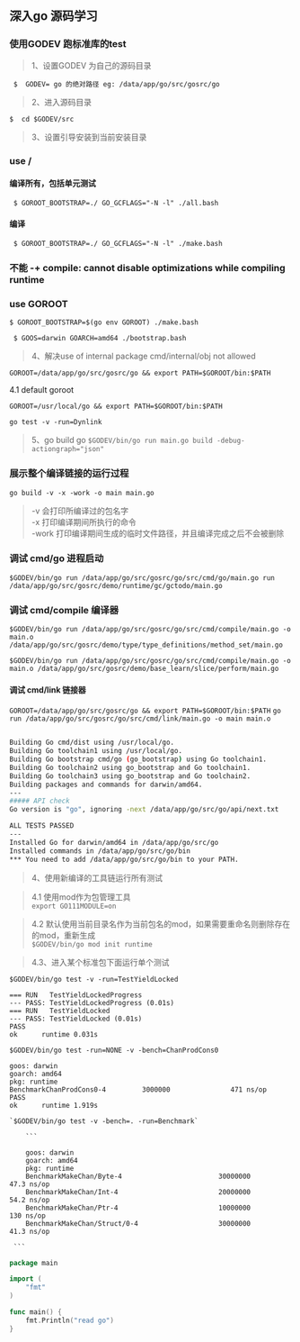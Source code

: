 ## 深入go 源码学习

### 使用GODEV 跑标准库的test

>1、设置GODEV 为自己的源码目录  

` $  GODEV= go 的绝对路径 eg: /data/app/go/src/gosrc/go`  

>2、进入源码目录

` $  cd $GODEV/src `  

>3、设置引导安装到当前安装目录

### use / 

 #### 编译所有，包括单元测试
` $ GOROOT_BOOTSTRAP=./ GO_GCFLAGS="-N -l" ./all.bash`  

 #### 编译
` $ GOROOT_BOOTSTRAP=./ GO_GCFLAGS="-N -l" ./make.bash`  

### 不能 -+  compile: cannot disable optimizations while compiling runtime


###  use GOROOT  
` $ GOROOT_BOOTSTRAP=$(go env GOROOT) ./make.bash `

` $ GOOS=darwin GOARCH=amd64 ./bootstrap.bash`

>4、解决use of internal package cmd/internal/obj not allowed

`GOROOT=/data/app/go/src/gosrc/go && export PATH=$GOROOT/bin:$PATH`

 4.1 default goroot

`GOROOT=/usr/local/go && export PATH=$GOROOT/bin:$PATH`

`go test -v -run=Dynlink`

>5、go build go
`$GODEV/bin/go run main.go build -debug-actiongraph="json"`

### 展示整个编译链接的运行过程

`go build -v -x -work -o main main.go`
 > -v 会打印所编译过的包名字  
 > -x 打印编译期间所执行的命令  
 > -work 打印编译期间生成的临时文件路径，并且编译完成之后不会被删除  

### 调试 cmd/go 进程启动
`$GODEV/bin/go run /data/app/go/src/gosrc/go/src/cmd/go/main.go run  /data/app/go/src/gosrc/demo/runtime/gc/gctodo/main.go`

### 调试 cmd/compile 编译器
`$GODEV/bin/go run /data/app/go/src/gosrc/go/src/cmd/compile/main.go -o main.o /data/app/go/src/gosrc/demo/type/type_definitions/method_set/main.go`


`$GODEV/bin/go run /data/app/go/src/gosrc/go/src/cmd/compile/main.go -o main.o /data/app/go/src/gosrc/demo/base_learn/slice/perform/main.go`

#### 调试 cmd/link 链接器
`GOROOT=/data/app/go/src/gosrc/go && export PATH=$GOROOT/bin:$PATH`
`go run /data/app/go/src/gosrc/go/src/cmd/link/main.go -o main main.o`

```sh

Building Go cmd/dist using /usr/local/go.
Building Go toolchain1 using /usr/local/go.
Building Go bootstrap cmd/go (go_bootstrap) using Go toolchain1.
Building Go toolchain2 using go_bootstrap and Go toolchain1.
Building Go toolchain3 using go_bootstrap and Go toolchain2.
Building packages and commands for darwin/amd64.
---
##### API check
Go version is "go", ignoring -next /data/app/go/src/go/api/next.txt

ALL TESTS PASSED
---
Installed Go for darwin/amd64 in /data/app/go/src/go
Installed commands in /data/app/go/src/go/bin
*** You need to add /data/app/go/src/go/bin to your PATH.

```

>4、使用新编译的工具链运行所有测试  

 >4.1 使用mod作为包管理工具  
   `export GO111MODULE=on`

 >4.2 默认使用当前目录名作为当前包名的mod，如果需要重命名则删除存在的mod，重新生成  
   `$GODEV/bin/go mod init runtime`

>4.3、进入某个标准包下面运行单个测试  

   `$GODEV/bin/go test -v -run=TestYieldLocked`

    === RUN   TestYieldLockedProgress
	--- PASS: TestYieldLockedProgress (0.01s)
	=== RUN   TestYieldLocked
	--- PASS: TestYieldLocked (0.01s)
	PASS
	ok  	runtime	0.031s

   `$GODEV/bin/go test -run=NONE -v -bench=ChanProdCons0`

	goos: darwin
	goarch: amd64
	pkg: runtime
	BenchmarkChanProdCons0-4         3000000               471 ns/op
	PASS
	ok      runtime 1.919s

    `$GODEV/bin/go test -v -bench=. -run=Benchmark`

		```

		goos: darwin
		goarch: amd64
		pkg: runtime
		BenchmarkMakeChan/Byte-4                        30000000                47.3 ns/op
		BenchmarkMakeChan/Int-4                         20000000                54.2 ns/op
		BenchmarkMakeChan/Ptr-4                         10000000               130 ns/op
		BenchmarkMakeChan/Struct/0-4                    30000000                41.3 ns/op

	 ```
   

```go
package main

import (
	"fmt"
)

func main() {
	fmt.Println("read go")
}

```
